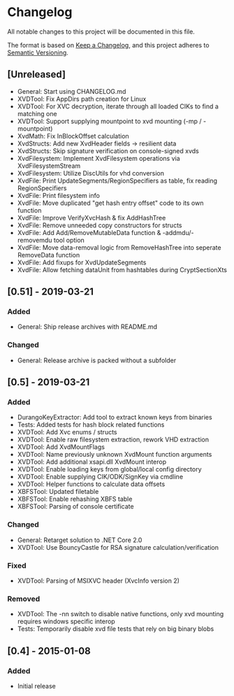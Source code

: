 # Changelog
All notable changes to this project will be documented in this file.

The format is based on [Keep a Changelog](https://keepachangelog.com/en/1.0.0/),
and this project adheres to [Semantic Versioning](https://semver.org/spec/v2.0.0.html).

## [Unreleased]
- General: Start using CHANGELOG.md
- XVDTool: Fix AppDirs path creation for Linux
- XVDTool: For XVC decryption, iterate through all loaded CIKs to find a matching one
- XVDTool: Support supplying mountpoint to xvd mounting (-mp / -mountpoint)
- XvdMath: Fix InBlockOffset calculation
- XvdStructs: Add new XvdHeader fields -> resilient data
- XvdStructs: Skip signature verification on console-signed xvds
- XvdFilesystem: Implement XvdFilesystem operations via XvdFilesystemStream
- XvdFilesystem: Utilize DiscUtils for vhd conversion
- XvdFile: Print UpdateSegments/RegionSpecifiers as table, fix reading RegionSpecifiers
- XvdFile: Print filesystem info
- XvdFile: Move duplicated "get hash entry offset" code to its own function
- XvdFile: Improve VerifyXvcHash & fix AddHashTree
- XvdFile: Remove unneeded copy constructors for structs
- XvdFile: Add Add/RemoveMutableData function & -addmdu/-removemdu tool option
- XvdFile: Move data-removal logic from RemoveHashTree into seperate RemoveData function
- XvdFile: Add fixups for XvdUpdateSegments
- XvdFile: Allow fetching dataUnit from hashtables during CryptSectionXts

## [0.51] - 2019-03-21
### Added
- General: Ship release archives with README.md

### Changed
- General: Release archive is packed without a subfolder

## [0.5] - 2019-03-21
### Added
- DurangoKeyExtractor: Add tool to extract known keys from binaries
- Tests: Added tests for hash block related functions
- XVDTool: Add Xvc enums / structs
- XVDTool: Enable raw filesystem extraction, rework VHD extraction
- XVDTool: Add XvdMountFlags
- XVDTool: Name previously unknown XvdMount function arguments
- XVDTool: Add additional xsapi.dll XvdMount interop
- XVDTool: Enable loading keys from global/local config directory
- XVDTool: Enable supplying CIK/ODK/SignKey via cmdline
- XVDTool: Helper functions to calculate data offsets
- XBFSTool: Updated filetable
- XBFSTool: Enable rehashing XBFS table
- XBFSTool: Parsing of console certificate

### Changed
- General: Retarget solution to .NET Core 2.0
- XVDTool: Use BouncyCastle for RSA signature calculation/verification

### Fixed
- XVDTool: Parsing of MSIXVC header (XvcInfo version 2)

### Removed
- XVDTool: The -nn switch to disable native functions, only xvd mounting requires windows specific interop
- Tests: Temporarily disable xvd file tests that rely on big binary blobs

## [0.4] - 2015-01-08
### Added
- Initial release
